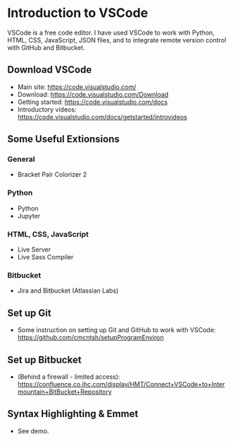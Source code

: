 # Introduction to VSCode

VSCode is a free code editor. I have used VSCode to work with Python, HTML, CSS, JavaScript, JSON files, and to integrate remote version control with GitHub and Bitbucket.

## Download VSCode

* Main site: https://code.visualstudio.com/
* Download: https://code.visualstudio.com/Download
* Getting started: https://code.visualstudio.com/docs
* Introductory videos: https://code.visualstudio.com/docs/getstarted/introvideos

## Some Useful Extionsions

### General

* Bracket Pair Colorizer 2

### Python

* Python
* Jupyter

### HTML, CSS, JavaScript

* Live Server
* Live Sass Compiler

### Bitbucket

* Jira and Bitbucket (Atlassian Labs)

## Set up Git

* Some instruction on setting up Git and GitHub to work with VSCode: https://github.com/cmcntsh/setupProgramEnviron

## Set up Bitbucket

* (Behind a firewall - limited access): https://confluence.co.ihc.com/display/HMT/Connect+VSCode+to+Intermountain+BitBucket+Repository

## Syntax Highlighting & Emmet

* See demo.
